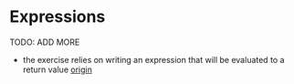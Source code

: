 # Expressions

TODO: ADD MORE

- the exercise relies on writing an expression that will be evaluated to a return value [origin](./exercise-concepts/leap.md)
